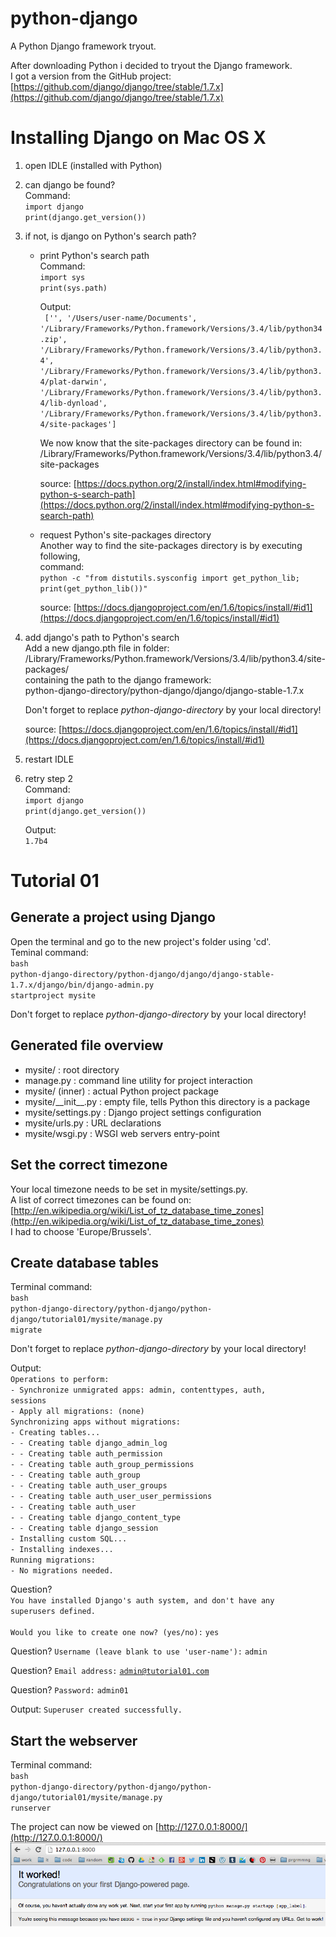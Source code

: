 python-django
=============

A Python Django framework tryout.

After downloading Python i decided to tryout the Django framework.</br>
I got a version from the GitHub project:
[https://github.com/django/django/tree/stable/1.7.x](https://github.com/django/django/tree/stable/1.7.x)

# Installing Django on Mac OS X
1. open IDLE (installed with Python)
2. can django be found?  
	Command:  
	<code>import django</code>  
	<code>print(django.get_version())</code>
3. if not, is django on Python's search path?
	* print Python's search path  
		Command:  
		<code>import sys</code>  
		<code>print(sys.path)</code>  
		  
		Output:  
		<code>
		['', '/Users/user-name/Documents', '/Library/Frameworks/Python.framework/Versions/3.4/lib/python34.zip', '/Library/Frameworks/Python.framework/Versions/3.4/lib/python3.4', '/Library/Frameworks/Python.framework/Versions/3.4/lib/python3.4/plat-darwin', '/Library/Frameworks/Python.framework/Versions/3.4/lib/python3.4/lib-dynload', '/Library/Frameworks/Python.framework/Versions/3.4/lib/python3.4/site-packages']
		</code>  
		  
		We now know that the site-packages directory can be found in:  
		/Library/Frameworks/Python.framework/Versions/3.4/lib/python3.4/site-packages  
		  
		source: [https://docs.python.org/2/install/index.html#modifying-python-s-search-path](https://docs.python.org/2/install/index.html#modifying-python-s-search-path)  
	* request Python's site-packages directory  
		Another way to find the site-packages directory is by executing following,</br>command:  
		<code>python -c "from distutils.sysconfig import get_python_lib; print(get_python_lib())"</code>  
		  
		source: [https://docs.djangoproject.com/en/1.6/topics/install/#id1](https://docs.djangoproject.com/en/1.6/topics/install/#id1)  
4. add django's path to Python's search  
	Add a new django.pth file in folder:  
	/Library/Frameworks/Python.framework/Versions/3.4/lib/python3.4/site-packages/  
	containing the path to the django framework:  
	python-django-directory/python-django/django/django-stable-1.7.x  
	  
	Don't forget to replace *python-django-directory* by your local directory!
		
	source: [https://docs.djangoproject.com/en/1.6/topics/install/#id1](https://docs.djangoproject.com/en/1.6/topics/install/#id1)  
5. restart IDLE
6. retry step 2  
	Command:  
	<code>import django</code>  
	<code>print(django.get_version())</code>    
	  
	Output:  
	<code>1.7b4</code>

# Tutorial 01
## Generate a project using Django
Open the terminal and go to the new project's folder using 'cd'.  
Teminal command:  
<code>bash</code>  
<code>python-django-directory/python-django/django/django-stable-1.7.x/django/bin/django-admin.py startproject mysite</code>  
  
Don't forget to replace *python-django-directory* by your local directory!

## Generated file overview
- mysite/ : root directory
- manage.py : command line utility for project interaction
- mysite/ (inner) : actual Python project package
- mysite/\_\_init__.py : empty file, tells Python this directory is a package
- mysite/settings.py : Django project settings configuration
- mysite/urls.py : URL declarations
- mysite/wsgi.py : WSGI web servers entry-point

## Set the correct timezone
Your local timezone needs to be set in  mysite/settings.py.  
A list of correct timezones can be found on: [http://en.wikipedia.org/wiki/List_of_tz_database_time_zones](http://en.wikipedia.org/wiki/List_of_tz_database_time_zones)  
I had to choose 'Europe/Brussels'.

## Create database tables
Terminal command:  
<code>bash</code>  
<code>python-django-directory/python-django/python-django/tutorial01/mysite/manage.py migrate</code>  
  
Don't forget to replace *python-django-directory* by your local directory!  
  
Output:  
<code>Operations to perform:</code>  
<code>- Synchronize unmigrated apps: admin, contenttypes, auth, sessions</code>  
<code>- Apply all migrations: (none)</code>  
<code>Synchronizing apps without migrations:</code>  
<code>- Creating tables...</code>  
<code>- - Creating table django_admin_log</code>  
<code>- - Creating table auth_permission</code>  
<code>- - Creating table auth_group_permissions</code>  
<code>- - Creating table auth_group</code>  
<code>- - Creating table auth_user_groups</code>  
<code>- - Creating table auth_user_user_permissions</code>  
<code>- - Creating table auth_user</code>  
<code>- - Creating table django_content_type</code>  
<code>- - Creating table django_session</code>  
<code>- Installing custom SQL...</code>  
<code>- Installing indexes...</code>  
<code>Running migrations:</code>  
<code>- No migrations needed.</code>  
</code>  
  
Question?  
<code>You have installed Django's auth system, and don't have any superusers defined.  
Would you like to create one now? (yes/no):</code> <code>yes</code>  

Question?
<code>Username (leave blank to use 'user-name'):</code> <code>admin</code>

Question?
<code>Email address:</code> <code>admin@tutorial01.com</code>  
  
Question?
<code>Password:</code> <code>admin01</code>  
  
Output: <code>Superuser created successfully.</code>  

## Start the webserver
Terminal command:  
<code>bash</code>  
<code>python-django-directory/python-django/python-django/tutorial01/mysite/manage.py runserver</code>  

The project can now be viewed on [http://127.0.0.1:8000/](http://127.0.0.1:8000/)  
![Webserver start first landing page](img/tutorial01_start_webserver.png)